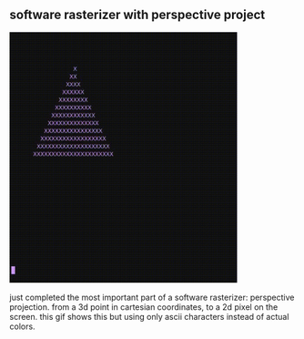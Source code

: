 ## software rasterizer with perspective project

<img src="/images/software_rasteriser_console.gif" style="width:400px;" alt="Software rasterizer with perspective projection screenshot"/>

just completed the most important part of a software rasterizer: perspective projection.
from a 3d point in cartesian coordinates, to a 2d pixel on the screen. this gif shows
this but using only ascii characters instead of actual colors.
